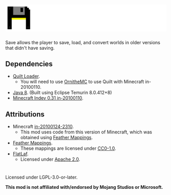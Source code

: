 # ![](./assets/logo.png)
Save allows the player to save, load, and convert worlds in older versions that didn't have saving.

## Dependencies  
- [Quilt Loader](https://quiltmc.org/).  
  - You will need to use [OrnitheMC](https://ornithemc.net/) to use Quilt with Minecraft in-20100110.  
- [Java 8](https://adoptium.net/temurin/releases/?version=8). (Built using Eclipse Temurin 8.0.412+8)  
- [Minecraft Indev 0.31 in-20100110](https://minecraft.wiki/w/Java_Edition_Indev_0.31_20100110).  

## Attributions  
- Minecraft [in-20100124-2310](https://minecraft.wiki/w/Java_Edition_Indev_0.31_20100124-2).  
  - This mod uses code from this version of Minecraft, which was obtained using [Feather Mappings](https://github.com/OrnitheMC/feather-mappings).  
- [Feather Mappings](https://github.com/OrnitheMC/feather-mappings).  
  - These mappings are licensed under [CC0-1.0](https://github.com/OrnitheMC/feather-mappings/blob/main/LICENSE).  
- [FlatLaf](https://github.com/JFormDesigner/FlatLaf/).
  - Licensed under [Apache 2.0](https://github.com/JFormDesigner/FlatLaf/blob/main/LICENSE).

#
Licensed under LGPL-3.0-or-later.

**This mod is not affiliated with/endorsed by Mojang Studios or Microsoft.**  
